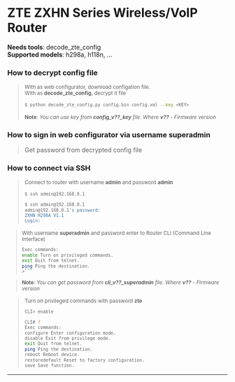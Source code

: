 # ZTE ZXHN Series Wireless/VoIP Router
<b>Needs tools</b>: decode_zte_config<br>
<b>Supported models</b>: h298a, h118n, ...


### How to decrypt config file
><small>With as web configurator, download configation file.<br>With as <b>decode_zte_config</b>, decrypt it file
>```bash
>$ python decode_zte_config.py config.bin config.xml --key <KEY>
>```
>__Note__: <i>You can use key from <b>config_v??_key</b> file. Where <b>v??</b> - Firmware version</i>
></small>
  
### How to sign in web configurator via username superadmin
>Get password from decrypted config file

### How to connect via SSH
><small>Connect to router with username <b>admin</b> and password <b>admin</b>
>```bash
>$ ssh admin@192.168.0.1
>```
>```bash
>$ ssh admin@192.168.0.1
>admin@192.168.0.1's password: 
>ZXHN H298A V1.1
>Login:
>```
  
>With username <b>superadmin</b> and password enter to Router CLI (Command Line Interface)
>```bash
>Exec commands:
>enable Turn on privileged commands.
>exit Quit from telnet.
>ping Ping the destination.
>>```

>__Note__: <i>You can get password from <b>cli_v??_superadmin</b> file. Where <b>v??</b> - Firmware version</i>
  
>Turn on privileged commands with password <b>zte</b>
>```bash
>CLI> enable
>```
>```bash
>CLI# ?
>Exec commands:
>configure Enter configuration mode.
>disable Exit from privilege mode.
>exit Quit from telnet.
>ping Ping the destination.
>reboot Reboot device.
>restoredefault Reset to factory configuration.
>save Save function.
>```
></small>
----
